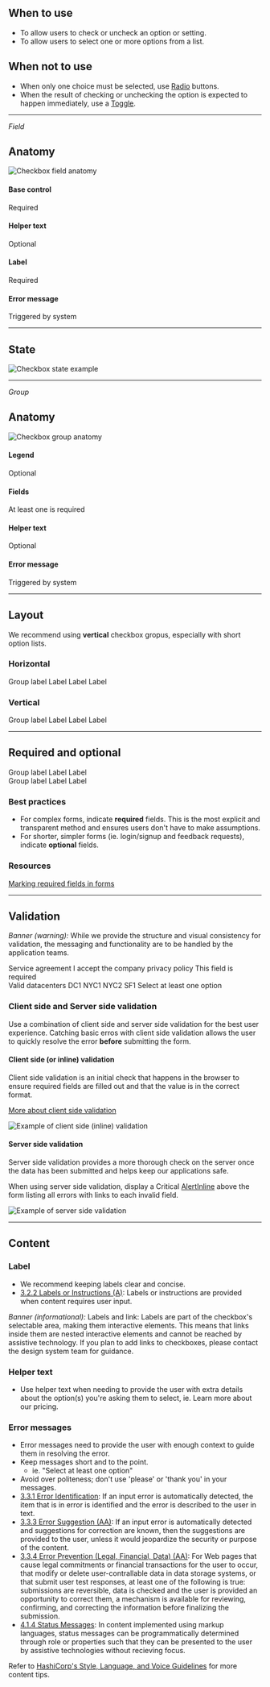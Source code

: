 ## When to use

- To allow users to check or uncheck an option or setting.
- To allow users to select one or more options from a list.

## When not to use

- When only one choice must be selected, use [Radio](/components/form/radio/overview) buttons.
- When the result of checking or unchecking the option is expected to happen immediately, use a [Toggle](/components/form/toggle/overview).

---

_Field_

## Anatomy

![Checkbox field anatomy](/assets/components/form/checkbox/checkbox-field-anatomy.png)

#### Base control

Required

#### Helper text

Optional

#### Label

Required

#### Error message

Triggered by system

---

## State

![Checkbox state example](/assets/components/form/checkbox/checkbox-state.png)

---

_Group_

## Anatomy

![Checkbox group anatomy](/assets/components/form/checkbox/checkbox-group-anatomy.png)

#### Legend

Optional

#### Fields

At least one is required

#### Helper text

Optional

#### Error message

Triggered by system

---

## Layout

We recommend using **vertical** checkbox gropus, especially with short option lists.

### Horizontal

<section>
  <Hds::Form::Checkbox::Group @layout="horizontal" as |G|>
    <G.Legend>Group label</G.Legend>
    <G.Checkbox::Field as |F|>
      <F.Label>Label</F.Label>
    </G.Checkbox::Field>
    <G.Checkbox::Field as |F|>
      <F.Label>Label</F.Label>
    </G.Checkbox::Field>
    <G.Checkbox::Field as |F|>
      <F.Label>Label</F.Label>
    </G.Checkbox::Field>
  </Hds::Form::Checkbox::Group>
</section>

### Vertical

<section>
  <Hds::Form::Checkbox::Group @layout="vertical" as |G|>
    <G.Legend>Group label</G.Legend>
    <G.Checkbox::Field as |F|>
      <F.Label>Label</F.Label>
    </G.Checkbox::Field>
    <G.Checkbox::Field as |F|>
      <F.Label>Label</F.Label>
    </G.Checkbox::Field>
    <G.Checkbox::Field as |F|>
      <F.Label>Label</F.Label>
    </G.Checkbox::Field>
  </Hds::Form::Checkbox::Group>
</section>

---

## Required and optional

<section>
  <Hds::Form::Checkbox::Group @layout="vertical" @isRequired={{true}} as |G|>
    <G.Legend>Group label</G.Legend>
    <G.Checkbox::Field as |F|>
      <F.Label>Label</F.Label>
    </G.Checkbox::Field>
    <G.Checkbox::Field as |F|>
      <F.Label>Label</F.Label>
    </G.Checkbox::Field>
  </Hds::Form::Checkbox::Group>
</section>

<section>
  <Hds::Form::Checkbox::Group @layout="vertical" @isOptional={{true}} as |G|>
    <G.Legend>Group label</G.Legend>
    <G.Checkbox::Field as |F|>
      <F.Label>Label</F.Label>
    </G.Checkbox::Field>
    <G.Checkbox::Field as |F|>
      <F.Label>Label</F.Label>
    </G.Checkbox::Field>
  </Hds::Form::Checkbox::Group>
</section>

### Best practices

- For complex forms, indicate **required** fields. This is the most explicit and transparent method and ensures users don't have to make assumptions.
- For shorter, simpler forms (ie. login/signup and feedback requests), indicate **optional** fields.

### Resources

[Marking required fields in forms](https://www.nngroup.com/articles/required-fields/)

---

## Validation

_Banner (warning):_ While we provide the structure and visual consistency for validation, the messaging and functionality are to be handled by the application teams.

<section>
  <Hds::Form::Checkbox::Group @layout="vertical" @isRequired={{true}} as |G|>
    <G.Legend>Service agreement</G.Legend>
    <G.Checkbox::Field as |F|>
      <F.Label>I accept the company privacy policy</F.Label>
    </G.Checkbox::Field>
    <G.Error>This field is required</G.Error>
  </Hds::Form::Checkbox::Group>
</section>

<section>
  <Hds::Form::Checkbox::Group @layout="vertical" as |G|>
    <G.Legend>Valid datacenters</G.Legend>
    <G.Checkbox::Field as |F|>
      <F.Label>DC1</F.Label>
    </G.Checkbox::Field>
    <G.Checkbox::Field as |F|>
      <F.Label>NYC1</F.Label>
    </G.Checkbox::Field>
    <G.Checkbox::Field as |F|>
      <F.Label>NYC2</F.Label>
    </G.Checkbox::Field>
    <G.Checkbox::Field as |F|>
      <F.Label>SF1</F.Label>
    </G.Checkbox::Field>
    <G.Error>Select at least one option</G.Error>
  </Hds::Form::Checkbox::Group>
</section>

### Client side and Server side validation

Use a combination of client side and server side validation for the best user experience. Catching basic erros with client side validation allows the user to quickly resolve the error **before** submitting the form.

#### Client side (or inline) validation

Client side validation is an initial check that happens in the browser to ensure required fields are filled out and that the value is in the correct format.

[More about client side validation](https://developer.mozilla.org/en-US/docs/Learn/Forms/Form_validation)

![Example of client side (inline) validation](/assets/components/general/validation-client_side.png)

#### Server side validation

Server side validation provides a more thorough check on the server once the data has been submitted and helps keep our applications safe.

When using server side validation, display a Critical [AlertInline](/components/alerts/overview) above the form listing all errors with links to each invalid field.

![Example of server side validation](/assets/components/general/validation-server_side.png)

---

## Content

### Label

- We recommend keeping labels clear and concise.
- [3.2.2 Labels or Instructions (A)](https://www.w3.org/WAI/WCAG21/Understanding/labels-or-instructions.html): Labels or instructions are provided when content requires user input.

_Banner (informational):_ Labels and link: Labels are part of the checkbox's selectable area, making them interactive elements. This means that links inside them are nested interactive elements and cannot be reached by assistive technology. If you plan to add links to checkboxes, please contact the design system team for guidance.

### Helper text

- Use helper text when needing to provide the user with extra details about the option(s) you're asking them to select, ie. Learn more about our pricing.

### Error messages

- Error messages need to provide the user with enough context to guide them in resolving the error.
- Keep messages short and to the point.
  - ie. "Select at least one option"
- Avoid over politeness; don't use 'please' or 'thank you' in your messages.
- [3.3.1 Error Identification](https://www.w3.org/WAI/WCAG21/Understanding/error-identification.html): If an input error is automatically detected, the item that is in error is identified and the error is described to the user in text.
- [3.3.3 Error Suggestion (AA)](https://www.w3.org/WAI/WCAG21/Understanding/error-suggestion.html): If an input error is automatically detected and suggestions for correction are known, then the suggestions are provided to the user, unless it would jeopardize the security or purpose of the content.
- [3.3.4 Error Prevention (Legal, Financial, Data) (AA)](https://www.w3.org/WAI/WCAG21/Understanding/error-prevention-legal-financial-data.html): For Web pages that cause legal commitments or financial transactions for the user to occur, that modify or delete user-contrallable data in data storage systems, or that submit user test responses, at least one of the following is true: submissions are reversible, data is checked and the user is provided an opportunity to correct them, a mechanism is available for reviewing, confirming, and correcting the information before finalizing the submission.
- [4.1.4 Status Messages](https://www.w3.org/WAI/WCAG21/Understanding/status-messages.html): In content implemented using markup languages, status messages can be programmatically determined through role or properties such that they can be presented to the user by assistive technologies without recieving focus.

Refer to [HashiCorp's Style, Language, and Voice Guidelines](https://docs.google.com/document/d/1MRvGd6tS5JkIwl_GssbyExkMJqOXKeUE00kSEtFi8m8/edit?usp=sharing) for more content tips.
